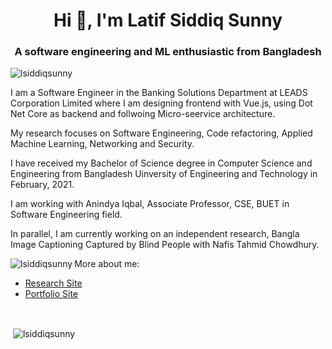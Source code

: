 <h1 align="center">Hi 👋, I'm Latif Siddiq Sunny</h1>
<h3 align="center">A software engineering and ML enthusiastic from Bangladesh</h3>

<p align="left"> <img src="https://komarev.com/ghpvc/?username=lsiddiqsunny&label=Profile%20views&color=0e75b6&style=flat" alt="lsiddiqsunny" /> </p>

<p>I am a Software Engineer in the Banking Solutions Department at LEADS Corporation Limited where I am designing frontend with Vue.js, using Dot Net Core as backend and follwoing Micro-seervice architecture.</p>

<p>My research focuses on Software Engineering, Code refactoring, Applied Machine Learning, Networking and Security.</p>

<p>I have received my Bachelor of Science degree in Computer Science and Engineering from Bangladesh Uinversity of Engineering and Technology in February, 2021.</p>

<p>I am working with Anindya Iqbal, Associate Professor, CSE, BUET in Software Engineering field.<p>

<p>In parallel, I am currently working on an independent research, Bangla Image Captioning Captured by Blind People with Nafis Tahmid Chowdhury.<p>

<p><img align="left" src="https://github-readme-stats.vercel.app/api/top-langs/?username=lsiddiqsunny&layout=compact&hide=Jupyter%20Notebook,tex" alt="lsiddiqsunny" /></p>

<p>More about me:</p>
<ul>
  <li><a href="https://lsiddiqsunny.github.io/">Research Site</a></li>
  <li><a href="https://lsiddiqsunny.azurewebsites.net/o/">Portfolio Site</a></li>
</ul>
<br>
<p>&nbsp;<img align="center" src="https://github-readme-stats.vercel.app/api?username=lsiddiqsunny&show_icons=true" alt="lsiddiqsunny" /></p>
